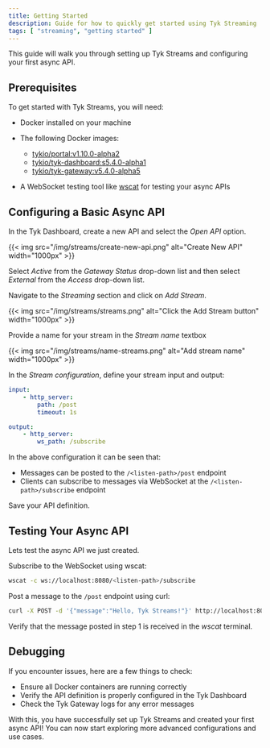 ```yaml
---
title: Getting Started
description: Guide for how to quickly get started using Tyk Streaming
tags: [ "streaming", "getting started" ]
---
```


This guide will walk you through setting up Tyk Streams and configuring your first async API.

## Prerequisites

To get started with Tyk Streams, you will need:
- Docker installed on your machine
- The following Docker images:
    - [tykio/portal:v1.10.0-alpha2](https://hub.docker.com/r/tykio/portal/tags?page=&page_size=&ordering=&name=v1.10.0-alpha2)
    - [tykio/tyk-dashboard:s5.4.0-alpha1](https://hub.docker.com/r/tykio/tyk-dashboard/tags?page=&page_size=&ordering=&name=s5.4.0-alpha1)
    - [tykio/tyk-gateway:v5.4.0-alpha5](https://hub.docker.com/r/tykio/tyk-gateway/tags?page=&page_size=&ordering=&name=s5.4.0-alpha5)

- A WebSocket testing tool like [wscat](https://github.com/websockets/wscat) for testing your async APIs

## Configuring a Basic Async API

In the Tyk Dashboard, create a new API and select the *Open API* option.

{{< img src="/img/streams/create-new-api.png" alt="Create New API" width="1000px" >}}

Select *Active* from the *Gateway Status* drop-down list and then select *External* from the *Access* drop-down list.

Navigate to the *Streaming* section and click on *Add Stream*.

{{< img src="/img/streams/streams.png" alt="Click the Add Stream button" width="1000px" >}}

Provide a name for your stream in the *Stream name* textbox

{{< img src="/img/streams/name-streams.png" alt="Add stream name" width="1000px" >}}

In the *Stream configuration*, define your stream input and output:

```yaml
input:
    - http_server:
        path: /post
        timeout: 1s

output:
    - http_server:
        ws_path: /subscribe
```

In the above configuration it can be seen that:

- Messages can be posted to the `/<listen-path>/post` endpoint
- Clients can subscribe to messages via WebSocket at the `/<listen-path>/subscribe` endpoint

Save your API definition.

## Testing Your Async API

Lets test the async API we just created.

Subscribe to the WebSocket using wscat:

```bash
wscat -c ws://localhost:8080/<listen-path>/subscribe
```

Post a message to the `/post` endpoint using curl:

```bash
curl -X POST -d '{"message":"Hello, Tyk Streams!"}' http://localhost:8080/<listen-path>/post
```

Verify that the message posted in step 1 is received in the *wscat* terminal.

## Debugging

If you encounter issues, here are a few things to check:
- Ensure all Docker containers are running correctly
- Verify the API definition is properly configured in the Tyk Dashboard
- Check the Tyk Gateway logs for any error messages

With this, you have successfully set up Tyk Streams and created your first async API! You can now start exploring more advanced configurations and use cases.
